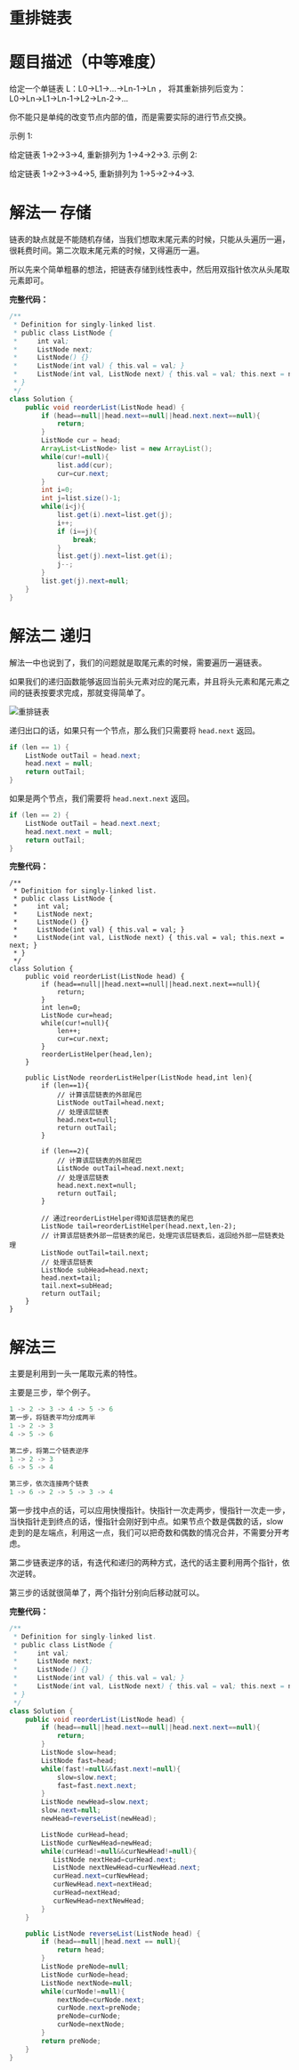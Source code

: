 # 重排链表

# 题目描述（中等难度）

给定一个单链表 L：L0→L1→…→Ln-1→Ln ，
将其重新排列后变为： L0→Ln→L1→Ln-1→L2→Ln-2→…

你不能只是单纯的改变节点内部的值，而是需要实际的进行节点交换。

示例 1:

给定链表 1->2->3->4, 重新排列为 1->4->2->3.
示例 2:

给定链表 1->2->3->4->5, 重新排列为 1->5->2->4->3.

# 解法一 存储

链表的缺点就是不能随机存储，当我们想取末尾元素的时候，只能从头遍历一遍，很耗费时间。第二次取末尾元素的时候，又得遍历一遍。

所以先来个简单粗暴的想法，把链表存储到线性表中，然后用双指针依次从头尾取元素即可。

**完整代码：**

```java
/**
 * Definition for singly-linked list.
 * public class ListNode {
 *     int val;
 *     ListNode next;
 *     ListNode() {}
 *     ListNode(int val) { this.val = val; }
 *     ListNode(int val, ListNode next) { this.val = val; this.next = next; }
 * }
 */
class Solution {
    public void reorderList(ListNode head) {
        if (head==null||head.next==null||head.next.next==null){
            return;
        }
        ListNode cur = head;
        ArrayList<ListNode> list = new ArrayList();
        while(cur!=null){
            list.add(cur);
            cur=cur.next;
        }  
        int i=0;
        int j=list.size()-1;
        while(i<j){
            list.get(i).next=list.get(j);
            i++;
            if (i==j){
                break;
            }
            list.get(j).next=list.get(i);
            j--;
        }
        list.get(j).next=null;
    }
}
```

# 解法二 递归

解法一中也说到了，我们的问题就是取尾元素的时候，需要遍历一遍链表。

如果我们的递归函数能够返回当前头元素对应的尾元素，并且将头元素和尾元素之间的链表按要求完成，那就变得简单了。

![重排链表](http://gitlab.wsh-study.com/xp-study/LeeteCode/-/blob/master/数据结构/基础数据结构/链表/images/重排链表/重排链表1.jpg)

递归出口的话，如果只有一个节点，那么我们只需要将 `head.next` 返回。

```java
if (len == 1) {
    ListNode outTail = head.next;
    head.next = null;
    return outTail;
}
```

如果是两个节点，我们需要将 `head.next.next` 返回。

```java
if (len == 2) {
    ListNode outTail = head.next.next;
    head.next.next = null;
    return outTail;
}
```

**完整代码：**

```shell
/**
 * Definition for singly-linked list.
 * public class ListNode {
 *     int val;
 *     ListNode next;
 *     ListNode() {}
 *     ListNode(int val) { this.val = val; }
 *     ListNode(int val, ListNode next) { this.val = val; this.next = next; }
 * }
 */
class Solution {
    public void reorderList(ListNode head) {
        if (head==null||head.next==null||head.next.next==null){
            return;
        }
        int len=0;
        ListNode cur=head;
        while(cur!=null){
            len++;
            cur=cur.next;
        }
        reorderListHelper(head,len);   
    }

    public ListNode reorderListHelper(ListNode head,int len){
        if (len==1){
            // 计算该层链表的外部尾巴
            ListNode outTail=head.next;
            // 处理该层链表
            head.next=null;
            return outTail;
        }

        if (len==2){
            // 计算该层链表的外部尾巴
            ListNode outTail=head.next.next;
            // 处理该层链表
            head.next.next=null;
            return outTail;
        }
        
        // 通过reorderListHelper得知该层链表的尾巴
        ListNode tail=reorderListHelper(head.next,len-2);
        // 计算该层链表外部一层链表的尾巴，处理完该层链表后，返回给外部一层链表处理
        ListNode outTail=tail.next;
        // 处理该层链表
        ListNode subHead=head.next;
        head.next=tail;
        tail.next=subHead;
        return outTail;
    } 
}
```

# 解法三

主要是利用到一头一尾取元素的特性。

主要是三步，举个例子。

```java
1 -> 2 -> 3 -> 4 -> 5 -> 6
第一步，将链表平均分成两半
1 -> 2 -> 3
4 -> 5 -> 6
    
第二步，将第二个链表逆序
1 -> 2 -> 3
6 -> 5 -> 4
    
第三步，依次连接两个链表
1 -> 6 -> 2 -> 5 -> 3 -> 4
```

第一步找中点的话，可以应用快慢指针。快指针一次走两步，慢指针一次走一步，当快指针走到终点的话，慢指针会刚好到中点。如果节点个数是偶数的话，slow 走到的是左端点，利用这一点，我们可以把奇数和偶数的情况合并，不需要分开考虑。

第二步链表逆序的话，有迭代和递归的两种方式，迭代的话主要利用两个指针，依次逆转。

第三步的话就很简单了，两个指针分别向后移动就可以。

**完整代码：**

```java
/**
 * Definition for singly-linked list.
 * public class ListNode {
 *     int val;
 *     ListNode next;
 *     ListNode() {}
 *     ListNode(int val) { this.val = val; }
 *     ListNode(int val, ListNode next) { this.val = val; this.next = next; }
 * }
 */
class Solution {
    public void reorderList(ListNode head) {
        if (head==null||head.next==null||head.next.next==null){
            return;
        }
        ListNode slow=head;
        ListNode fast=head;
        while(fast!=null&&fast.next!=null){
            slow=slow.next;
            fast=fast.next.next;
        }
        ListNode newHead=slow.next;
        slow.next=null;
        newHead=reverseList(newHead);

        ListNode curHead=head;
        ListNode curNewHead=newHead;
        while(curHead!=null&&curNewHead!=null){
           ListNode nextHead=curHead.next;
           ListNode nextNewHead=curNewHead.next;
           curHead.next=curNewHead;
           curNewHead.next=nextHead;
           curHead=nextHead;
           curNewHead=nextNewHead;
        }
    }

    public ListNode reverseList(ListNode head) {
        if (head==null||head.next == null){
            return head;
        } 
        ListNode preNode=null;
        ListNode curNode=head;
        ListNode nextNode=null;
        while(curNode!=null){
            nextNode=curNode.next;
            curNode.next=preNode;
            preNode=curNode;
            curNode=nextNode;
        }
        return preNode;
    }
}
```

